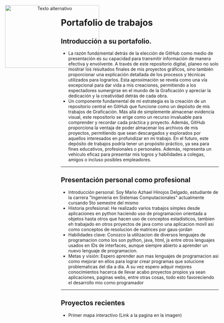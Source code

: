 Portafolio de trabajos 
======================
Introducción a su portafolio.
---------------------
- La razón fundamental detrás de la elección de GitHub como medio de presentación es su capacidad para transmitir información de manera efectiva y envolvente. A través de este repositorio digital, planeo no solo mostrar los resultados finales de mis proyectos gráficos, sino también proporcionar una explicación detallada de los procesos y técnicas utilizados para lograrlos. Esta aproximación se revela como una vía excepcional para dar vida a mis creaciones, permitiendo a los espectadores sumergirse en el mundo de la Graficación y apreciar la dedicación y la creatividad detrás de cada obra.
- Un componente fundamental de mi estrategia es la creación de un repositorio central en GitHub que funcione como un depósito de mis trabajos de Graficación. Más allá de simplemente almacenar evidencia visual, este repositorio se erige como un recurso invaluable para comprender y recordar cada práctica y proyecto. Además, GitHub proporciona la ventaja de poder almacenar los archivos de mis proyectos, permitiendo que sean descargados y explorados por aquellos interesados en profundizar en mi trabajo. En el futuro, este depósito de trabajos podría tener un propósito práctico, ya sea para fines educativos, profesionales o personales. Además, representa un vehículo eficaz para presentar mis logros y habilidades a colegas, amigos o incluso posibles empleadores.
----------------------------
Presentación personal como profesional
-----------------------------
- Introducción personal: Soy Mario Azhael Hinojos Delgado, estudiante de la carrera "Ingenieria en Sistemas Computacionales" actualmente cursando 5to semestre del mismo
- Historia profesional: He realizado varios trabajos simples desde aplicaciones en python haciendo uso de programacion orientada a objetos hasta otros que hacen uso de conceptos estadisticos, tambien eh trabajado en otros proyectos de java como una aplicacion movil asi como conceptos de resolucion de matrices por gaus-jordan
- Habilidades clave: Conozco la utilizacion de diversos lenguajes de programacion como los son python, java, html, js entre otros lenguajes usados en IDs de interfaces, aunque siempre abierto a aprender un nuevo lenguaje de programacion.
- Metas y visión: Espero aprender aun mas lenguajes de programacion asi como mejorar en ellos para lograr crear programas que solucione problematicas del dia a dia. A su vez espero adquir mejores conocimientos hacerca de llevar acabo proyectos propios ya sean aplicaciones, paginas webs, entre otras cosas, todo esto favoreciendo el desarrollo mio como programador
--------------------------
Proyectos recientes
----------------------------
- Primer mapa interactivo (Link a la pagina en la imagen) 
<p align="center">
    <a href="https://mayingo.github.io/TeoriaColor/">
        <img src="https://s1.significados.com/foto/combinaciones-de-colores-en-la-teoria-del-color.jpg" alt="Texto alternativo" width="300" height="200" style="position: absolute; top: 50px; left: 50px;">
    </a>
</p>

